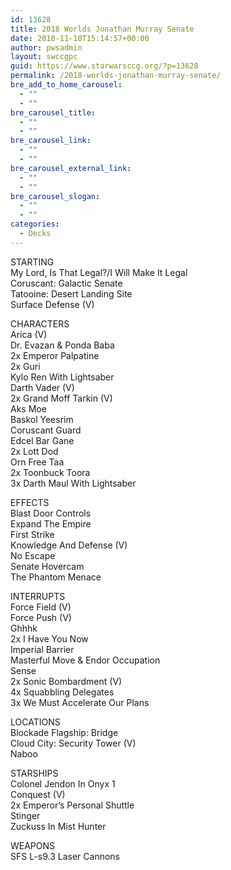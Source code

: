 ```yaml
---
id: 13628
title: 2018 Worlds Jonathan Murray Senate
date: 2018-11-18T15:14:57+00:00
author: pwsadmin
layout: swccgpc
guid: https://www.starwarsccg.org/?p=13628
permalink: /2018-worlds-jonathan-murray-senate/
bre_add_to_home_carousel:
  - ""
  - ""
bre_carousel_title:
  - ""
  - ""
bre_carousel_link:
  - ""
  - ""
bre_carousel_external_link:
  - ""
  - ""
bre_carousel_slogan:
  - ""
  - ""
categories:
  - Decks
---
```

STARTING  
My Lord, Is That Legal?/I Will Make It Legal  
Coruscant: Galactic Senate  
Tatooine: Desert Landing Site  
Surface Defense (V)

CHARACTERS  
Arica (V)  
Dr. Evazan & Ponda Baba  
2x Emperor Palpatine  
2x Guri  
Kylo Ren With Lightsaber  
Darth Vader (V)  
2x Grand Moff Tarkin (V)  
Aks Moe  
Baskol Yeesrim  
Coruscant Guard  
Edcel Bar Gane  
2x Lott Dod  
Orn Free Taa  
2x Toonbuck Toora  
3x Darth Maul With Lightsaber

EFFECTS  
Blast Door Controls  
Expand The Empire  
First Strike  
Knowledge And Defense (V)  
No Escape  
Senate Hovercam  
The Phantom Menace

INTERRUPTS  
Force Field (V)  
Force Push (V)  
Ghhhk  
2x I Have You Now  
Imperial Barrier  
Masterful Move & Endor Occupation  
Sense  
2x Sonic Bombardment (V)  
4x Squabbling Delegates  
3x We Must Accelerate Our Plans

LOCATIONS  
Blockade Flagship: Bridge  
Cloud City: Security Tower (V)  
Naboo

STARSHIPS  
Colonel Jendon In Onyx 1  
Conquest (V)  
2x Emperor&#8217;s Personal Shuttle  
Stinger  
Zuckuss In Mist Hunter

WEAPONS  
SFS L-s9.3 Laser Cannons